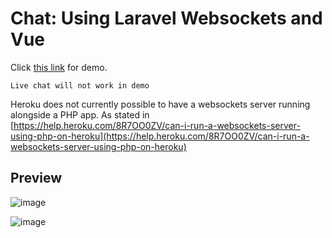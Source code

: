 # Chat: Using Laravel Websockets and Vue 

Click [this link](https://cates-chat.herokuapp.com) for demo. 

`Live chat will not work in demo`

Heroku does not currently possible to have a websockets server running alongside a PHP app. As stated in [https://help.heroku.com/8R7OO0ZV/can-i-run-a-websockets-server-using-php-on-heroku](https://help.heroku.com/8R7OO0ZV/can-i-run-a-websockets-server-using-php-on-heroku)

## Preview
![image](https://user-images.githubusercontent.com/39691265/153716651-b069f0d0-f1eb-41e4-917b-4dee1de3e91b.png)

![image](https://user-images.githubusercontent.com/39691265/153716714-ea373797-7dbf-41c9-9fa3-5a42d643adb8.png)

